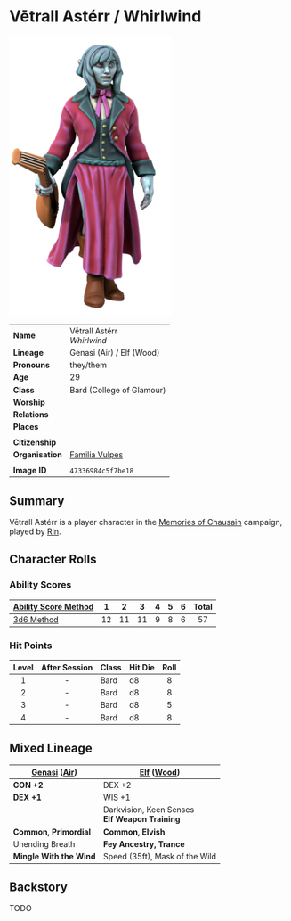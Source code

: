 # Vētrall Astérr / Whirlwind

<img src="https://raw.githubusercontent.com/jesskelsall/astarus-images/main/characters/portraits/47336984c5f7be18.png" height="500" />

|||
| --- | --- |
| **Name** | Vētrall Astérr<br>*Whirlwind* | character.3
| **Lineage** | Genasi (Air) / Elf (Wood) |
| **Pronouns** | they/them |
| **Age** | 29 |
| **Class** | Bard (College of Glamour) |
| **Worship** | |
| **Relations** | |
| **Places** | |
|||
| **Citizenship** | |
| **Organisation** | [Familia Vulpes](../organisations/familia-vulpes.md) |
|||
| **Image ID** | `47336984c5f7be18` |

## Summary

Vētrall Astérr is a player character in the [Memories of Chausain](../campaigns/C3-memories-of-chausain.md) campaign, played by [Rin](../players/rin.md).

## Character Rolls

### Ability Scores

| [Ability Score Method](../mechanics/ability-score-method/ability-score-method.md) | 1 | 2 | 3 | 4 | 5 | 6 | Total |
| --- |:---:|:---:|:---:|:---:|:---:|:---:|:---:|
| [3d6 Method](../mechanics/ability-score-method/3d6-method.md) | 12 | 11 | 11 | 9 | 8 | 6 | 57 |

### Hit Points

| Level | After Session | Class | Hit Die | Roll |
|:---:|:---:| --- | --- |:---:|
| 1 | - | Bard | d8 | 8 |
| 2 | - | Bard | d8 | 8 |
| 3 | - | Bard | d8 | 5 |
| 4 | - | Bard | d8 | 8 |

## Mixed Lineage

| [Genasi](https://www.dndbeyond.com/races/genasi#GenasiTraits) ([Air](https://www.dndbeyond.com/races/genasi#AirGenasi)) | [Elf](https://www.dndbeyond.com/races/elf#ElfTraits) ([Wood](https://www.dndbeyond.com/races/elf#WoodElf)) |
| --- | --- |
| **CON +2** | DEX +2 |
| **DEX +1** | WIS +1 |
| | Darkvision, Keen Senses<br>**Elf Weapon Training** |
| **Common, Primordial** | **Common, Elvish** |
| Unending Breath | **Fey Ancestry, Trance** |
| **Mingle With the Wind** | Speed (35ft), Mask of the Wild |

## Backstory

TODO
